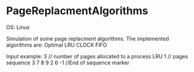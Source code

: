 # PageReplacmentAlgorithms

OS: Linux

Simulation of some page replacment algorithms.
The implemented algorithms are:
Optimal
LRU
CLOCK
FIFO

Input example:
3  // number of pages allocated to a process
LRU
1  // pages sequence
3 
7 
8 
9 
2
6
-1 //End of sequence marker 
